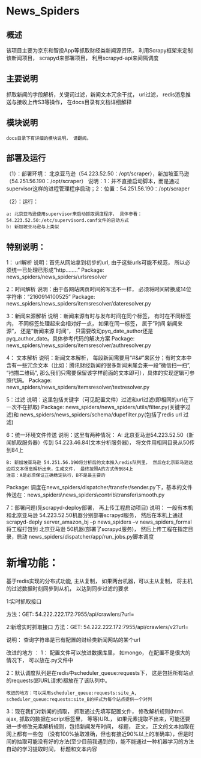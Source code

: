 News_Spiders
============

概述
----
该项目主要为京东和智投App等抓取财经类新闻源资讯， 利用Scrapy框架来定制该新闻项目， scrapyd来部署项目， 利用scrapyd-api来间隔调度

主要说明
--------
抓取新闻的字段解析，关键词过滤，新闻文本冗余干扰， url过滤， redis消息推送与接收上传S3等操作， 在docs目录有文档详细解释

模块说明
--------
	docs目录下有详细的模块说明， 请翻阅。

部署及运行
-------------
（1）：部署环境： 北京亚马逊（54.223.52.50：/opt/scraper），新加坡亚马逊（54.251.56.190：/opt/scraper）
说明：1：并不直接启动脚本，而是通过supervisor这样的进程管理程序启动；2：位置：54.251.56.190：/opt/scraper
        

（2）：运行：

    a: 北京亚马逊使用supervisor来启动抓取调度程序， 具体参看：54.223.52.50:/etc/supervisord.conf文件的启动方式
    b: 新加坡亚马逊与上类似
    
特别说明：
-----
1： url解析
说明：首先从网站拿到初步的url, 由于这些urls可能不规范， 所以必须统一已处理已形成”http……..”
Package: news_spiders/news_spiders/urlsresolver

2：时间解析
说明：由于各网站网页时间的写法不一样， 必须将时间转换成14位字符串：“2160914100525”
Package: news_spiders/news_spiders/itemsresolver/dateresolver.py

3：新闻来源解析
说明：新闻来源有时与发布时间在同个标签， 有时在不同标签内， 不同标签处理起来会相对好一点， 如果在同一标签， 属于”时间  新闻来源”， 还是”新闻来源  时间”， 只需要改动pyq_date_author还是pyq_author_date。具体参考代码的解决方案
Package: news_spiders/news_spiders/itemsresolver/authresolver.py

4： 文本解析
说明：新闻文本解析， 每段新闻需要用“#&#”来区分；有时文本中含有一些冗余文本（比如：腾讯财经新闻的很多新闻末尾会来一段”微信扫一扫”, “扫描二维码”, 那么我们只需要保留该字样前面的文本即可），具体的实现逻辑可参照代码。
Package: news_spiders/news_spiders/itemsresolver/textresolver.py

5：过滤
说明：这里包括关键字（可见配置文件）过滤和url过滤(即相同的url在下一次不在抓取)
Package: news_spiders/news_spiders/utils/filter.py(关键字过滤)和 news_spiders/news_spiders/schema/dupefilter.py(包括了redis url 过滤)

6：统一环境文件传送
说明：这里有两种情况：
	A: 北京亚马逊54.223.52.50（新闻抓取服务器）传到 54.223.46.84(文本分析服务器)， 将文件用相同目录从50传到84上

	B: 新加坡亚马逊 54.251.56.190将分析后的文本推入redis队列里， 然后在北京亚马逊这边将文本信息解析出来，生成文件， 最终按照A的方式传到84上
	注意：A是必须保证正确稳定执行，B不是最主要的

Package: 调度在news_spiders/dispatcher/transfer/sender.py下，基本的文件传送在：news_spiders\news_spiders\contrib\transfer\smooth.py

7：部署问题(先scrapyd-deploy部署， 再上传工程启动项目)
说明： 一般有本机和北京亚马逊 54.223.52.50机器分别部署scrapyd服务， 然后在本机上通过
scrapyd-deply server_amazon_bj –p news_spiders –v news_spiders_formal 
将工程打包到 北京亚马逊 50机器(部署了scrapyd服务)， 然后上传工程在指定目录，启动 news_spiders/dispatcher/app/run_jobs.py脚本调度


新增功能：
=========
 基于redis实现的分布式功能, 主从复制， 如果两台机器，可以主从复制， 将主机的过滤数据时刻同步到从机， 以达到同步过滤的要求

1:实时抓取接口

方法：GET: 54.222.222.172:7955/api/crawlers/?url=<url>

2:新增实时抓取接口
方法：GET: 54.222.222.172:7955/api/crawlers/v2?url=<url>

说明： 查询字符串是已有配置的财经类新闻网站的某个url


改进的地方 ：
1： 配置文件可以放进数据库里， 如mongo， 在配置不是很大的情况下， 可以放在.py文件中

2：默认调度队列是在redis中scheduler_queue:requests下， 这是包括所有站点的requests(即URL请求)都放在了该队列中。

    改进的地方：可以采用scheduler_queue:requests:site_A, scheduler_queue:requests:site_B的样式为每个站点提供一个对列
    
3：现在我们对新闻的抓取， 抓取通过先填写配置文件， 修改解析规则(html. ajax, 抓取的数据在script标签里， 等等)URL，
如果元素提取不出来，可能还要进一步修改元素解析规则，包括新闻发布时间， 标题， 正文， 正文的文本抽取在网上都有一些包
（没有100%抽取准确，但也有接近90%以上的准确率），但是时间的抽取可能没有好的方法(至少目前我遇到的)，能不能通过一种机器学习的方法自动的学习提取时间， 标题和文本内容

    
